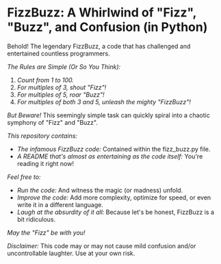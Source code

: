 # FizzBuzz: A Whirlwind of "Fizz", "Buzz", and Confusion (in Python)

Behold! The legendary FizzBuzz, a code that has challenged and entertained countless programmers. 

*The Rules are Simple (Or So You Think):*

1. *Count from 1 to 100.*
2. *For multiples of 3, shout "Fizz"!*
3. *For multiples of 5, roar "Buzz"!*
4. *For multiples of both 3 and 5, unleash the mighty "FizzBuzz"!*

*But Beware!* This seemingly simple task can quickly spiral into a chaotic symphony of "Fizz" and "Buzz". 

*This repository contains:*

* *The infamous FizzBuzz code:* Contained within the fizz_buzz.py file.
* *A README that's almost as entertaining as the code itself:* You're reading it right now!

*Feel free to:*

* *Run the code:* And witness the magic (or madness) unfold.
* *Improve the code:* Add more complexity, optimize for speed, or even write it in a different language.
* *Laugh at the absurdity of it all:* Because let's be honest, FizzBuzz is a bit ridiculous.

*May the "Fizz" be with you!*

*Disclaimer:* This code may or may not cause mild confusion and/or uncontrollable laughter. Use at your own risk.